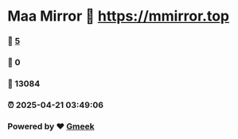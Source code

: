 # Maa Mirror :link: https://mmirror.top 
### :page_facing_up: [5](https://mmirror.top/tag.html) 
### :speech_balloon: 0 
### :hibiscus: 13084 
### :alarm_clock: 2025-04-21 03:49:06 
### Powered by :heart: [Gmeek](https://github.com/Meekdai/Gmeek)
